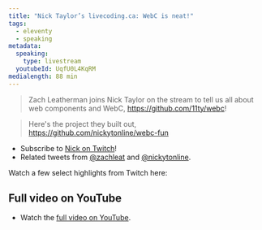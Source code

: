 ```yaml
---
title: "Nick Taylor’s livecoding.ca: WebC is neat!"
tags:
  - eleventy
  - speaking
metadata:
  speaking:
    type: livestream
  youtubeId: UqfU0L4KqRM
medialength: 88 min
---
```

> Zach Leatherman joins Nick Taylor on the stream to tell us all about web components and WebC, https://github.com/11ty/webc!

> Here's the project they built out, https://github.com/nickytonline/webc-fun

* Subscribe to [Nick on Twitch](https://www.twitch.tv/nickytonline)!
* Related tweets from [@zachleat](https://twitter.com/zachleat/status/1580267677998026755) and [@nickytonline](https://twitter.com/nickytonline/status/1580252525835350017).

Watch a few select highlights from Twitch here:

<twitch-embed id="1622666476"></twitch-embed>

## Full video on YouTube

<div class="fullwidth"><youtube-lite-player @slug="UqfU0L4KqRM" @label="{{ title }}"></youtube-lite-player></div>

* Watch the [full video on YouTube](https://www.youtube.com/watch?v=UqfU0L4KqRM).

